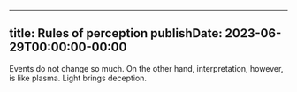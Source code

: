 
---
title: Rules of perception
publishDate: 2023-06-29T00:00:00-00:00
---

 Events do not change so much. On the other hand, interpretation, however, is like plasma. Light brings deception.
